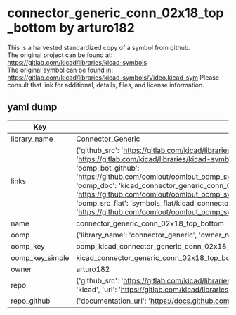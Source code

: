 # connector_generic_conn_02x18_top_bottom by arturo182  
This is a harvested standardized copy of a symbol from github.  
The original project can be found at:  
https://gitlab.com/kicad/libraries/kicad-symbols  
The original symbol can be found in:
https://gitlab.com/kicad/libraries/kicad-symbols/Video.kicad_sym
Please consult that link for additional, details, files, and license information.  
## yaml dump  
| Key | Value |  
| --- | --- |  
| library_name | Connector_Generic |  
| links | {'github_src': 'https://gitlab.com/kicad/libraries/kicad-symbols/Video.kicad_sym', 'github_src_repo': 'https://gitlab.com/kicad/libraries/kicad-symbols', 'oomp_bot': 'kicad_connector_generic_conn_02x18_top_bottom/working', 'oomp_bot_github': 'https://github.com/oomlout/oomlout_oomp_symbol_bot/tree/main/kicad_connector_generic_conn_02x18_top_bottom/working', 'oomp_doc': 'kicad_connector_generic_conn_02x18_top_bottom/working', 'oomp_doc_github': 'https://github.com/oomlout/oomlout_oomp_symbol_doc/tree/main/kicad_connector_generic_conn_02x18_top_bottom/working', 'oomp_src_flat': 'symbols_flat/kicad_connector_generic_conn_02x18_top_bottom/working', 'oomp_src_flat_github': 'https://github.com/oomlout/oomlout_oomp_symbol_src/tree/main/kicad_connector_generic_conn_02x18_top_bottom/working'} |  
| name | connector_generic_conn_02x18_top_bottom |  
| oomp | {'library_name': 'connector_generic', 'owner_name': 'kicad', 'symbol_name': 'connector_generic_conn_02x18_top_bottom'} |  
| oomp_key | oomp_kicad_connector_generic_conn_02x18_top_bottom |  
| oomp_key_simple | kicad_connector_generic_conn_02x18_top_bottom |  
| owner | arturo182 |  
| repo | {'github_src': 'https://gitlab.com/kicad/libraries/kicad-symbols/Video.kicad_sym', 'name': 'libraries/kicad-symbols', 'owner': 'kicad', 'url': 'https://gitlab.com/kicad/libraries/kicad-symbols'} |  
| repo_github | {'documentation_url': 'https://docs.github.com/rest/repos/repos#get-a-repository', 'message': 'Not Found'} |  

